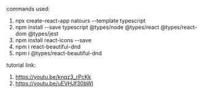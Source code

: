 commands used:
1. npx create-react-app natours --template typescript </br>
2. npm install --save typescript @types/node @types/react @types/react-dom @types/jest </br>
3. npm install react-icons --save </br>
4. npm i react-beautiful-dnd </br>
5. npm i @types/react-beautiful-dnd </br>

tutorial link:
1. https://youtu.be/knqz3_rPcKk </br>
2. https://youtu.be/uEVHJf30bWI </br>
